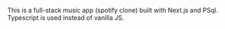This is a full-stack music app (spotify clone) built with Next.js and PSql.
Typescript is used instead of vanilla JS.